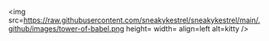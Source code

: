 <!--START_SECTION:update_image-->
<img src=https://raw.githubusercontent.com/sneakykestrel/sneakykestrel/main/.github/images/tower-of-babel.png height= width= align=left alt=kitty />
<!--END_SECTION:update_image-->


